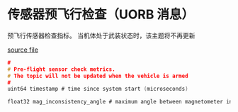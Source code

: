 # 传感器预飞行检查（UORB 消息）

预飞行传感器检查指标。
当机体处于武装状态时，该主题将不再更新

[source file](https://github.com/PX4/PX4-Autopilot/blob/main/msg/SensorPreflightMag.msg)

```c
#
# Pre-flight sensor check metrics.
# The topic will not be updated when the vehicle is armed
#
uint64 timestamp # time since system start (microseconds)

float32 mag_inconsistency_angle # maximum angle between magnetometer instance field vectors in radians.

```